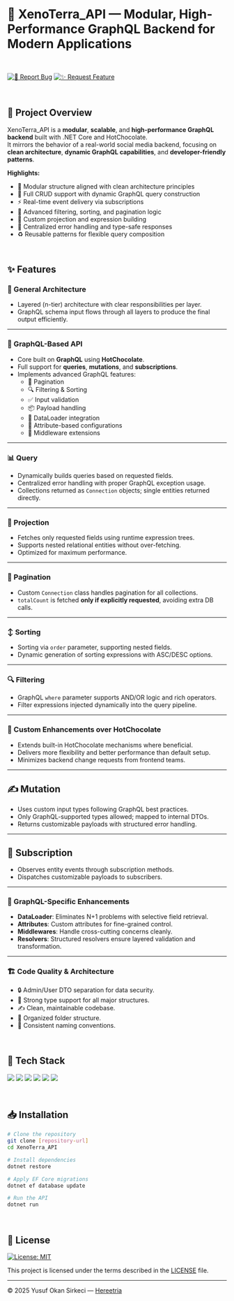 # 🧱 XenoTerra_API — Modular, High-Performance GraphQL Backend for Modern Applications

<br>

[![🐛 Report Bug](https://img.shields.io/badge/🐛_Report_Bug-red?style=for-the-badge)](../../issues/new?labels=bug)
[![✨ Request Feature](https://img.shields.io/badge/✨_Request_Feature-blue?style=for-the-badge)](../../issues/new?labels=enhancement)

<br>

## 📌 Project Overview

XenoTerra_API is a **modular**, **scalable**, and **high-performance GraphQL backend** built with .NET Core and HotChocolate.  
It mirrors the behavior of a real-world social media backend, focusing on **clean architecture**, **dynamic GraphQL capabilities**, and **developer-friendly patterns**.

**Highlights:**
- 🧠 Modular structure aligned with clean architecture principles  
- 📝 Full CRUD support with dynamic GraphQL query construction  
- ⚡ Real-time event delivery via subscriptions  
- 🧮 Advanced filtering, sorting, and pagination logic  
- 🧩 Custom projection and expression building  
- 🧰 Centralized error handling and type-safe responses  
- ♻️ Reusable patterns for flexible query composition

<br>

## ✨ Features

### 🧱 General Architecture
- Layered (n-tier) architecture with clear responsibilities per layer.  
- GraphQL schema input flows through all layers to produce the final output efficiently.

---

### 🚀 GraphQL-Based API
- Core built on **GraphQL** using **HotChocolate**.  
- Full support for **queries**, **mutations**, and **subscriptions**.  
- Implements advanced GraphQL features:
  - 📄 Pagination  
  - 🔍 Filtering & Sorting  
  - ✅ Input validation  
  - 📦 Payload handling  
  - 🧠 DataLoader integration  
  - 🧰 Attribute-based configurations  
  - 🧭 Middleware extensions

---

### 📊 Query
- Dynamically builds queries based on requested fields.  
- Centralized error handling with proper GraphQL exception usage.  
- Collections returned as `Connection` objects; single entities returned directly.

---

### 🔭 Projection
- Fetches only requested fields using runtime expression trees.  
- Supports nested relational entities without over-fetching.  
- Optimized for maximum performance.

---

### 📑 Pagination
- Custom `Connection` class handles pagination for all collections.  
- `totalCount` is fetched **only if explicitly requested**, avoiding extra DB calls.

---

### ↕️ Sorting
- Sorting via `order` parameter, supporting nested fields.  
- Dynamic generation of sorting expressions with ASC/DESC options.

---

### 🔍 Filtering
- GraphQL `where` parameter supports AND/OR logic and rich operators.  
- Filter expressions injected dynamically into the query pipeline.

---

### 🧠 Custom Enhancements over HotChocolate
- Extends built-in HotChocolate mechanisms where beneficial.  
- Delivers more flexibility and better performance than default setup.  
- Minimizes backend change requests from frontend teams.

---

## ✍️ Mutation
- Uses custom input types following GraphQL best practices.  
- Only GraphQL-supported types allowed; mapped to internal DTOs.  
- Returns customizable payloads with structured error handling.

---

## 📡 Subscription
- Observes entity events through subscription methods.  
- Dispatches customizable payloads to subscribers.

---

### 🧠 GraphQL-Specific Enhancements
- **DataLoader**: Eliminates N+1 problems with selective field retrieval.  
- **Attributes**: Custom attributes for fine-grained control.  
- **Middlewares**: Handle cross-cutting concerns cleanly.  
- **Resolvers**: Structured resolvers ensure layered validation and transformation.

---

### 🏗️ Code Quality & Architecture
- 🔒 Admin/User DTO separation for data security.  
- 🧠 Strong type support for all major structures.  
- ✍️ Clean, maintainable codebase.  
- 📁 Organized folder structure.  
- 🧭 Consistent naming conventions.

<br>

## 🧰 Tech Stack

<p>
  <img src="https://img.shields.io/badge/.NET%208.0-512BD4?style=for-the-badge&logo=dotnet&logoColor=white" />
  <img src="https://img.shields.io/badge/C%23-239120?style=for-the-badge&logo=csharp&logoColor=white" />
  <img src="https://img.shields.io/badge/Entity%20Framework%20Core-512BD4?style=for-the-badge&logo=dotnet&logoColor=white" />
  <img src="https://img.shields.io/badge/GraphQL%20(HotChocolate)-E10098?style=for-the-badge&logo=graphql&logoColor=white" />
  <img src="https://img.shields.io/badge/DataLoader%20(GreenDonut)-00BFA5?style=for-the-badge&logoColor=white" />
  <img src="https://img.shields.io/badge/MSSQL-CC2927?style=for-the-badge&logo=microsoftsqlserver&logoColor=white" />
</p>

<br>

## 📥 Installation

```bash
# Clone the repository
git clone [repository-url]
cd XenoTerra_API

# Install dependencies
dotnet restore

# Apply EF Core migrations
dotnet ef database update

# Run the API
dotnet run
```

<br>

## 📜 License

[![License: MIT](https://img.shields.io/badge/License-MIT-blue.svg)](LICENSE)

This project is licensed under the terms described in the [LICENSE](./LICENSE) file.

---

© 2025 Yusuf Okan Sirkeci — [Hereetria](https://github.com/Hereetria)
